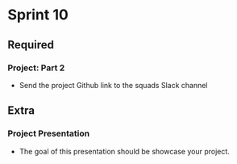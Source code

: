 # Sprint 10

## Required

### Project: Part 2

- Send the project Github link to the squads Slack channel

## Extra

### Project Presentation

- The goal of this presentation should be showcase your project.
